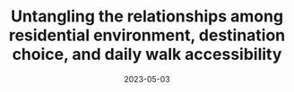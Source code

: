 ---
title: "Untangling the relationships among residential environment, destination choice, and daily walk accessibility"
collection: publications
permalink: /publication/2009-10-01-paper-title-number-1
excerpt: 'This paper is about the number 1. The number 2 is left for future work.'
date: 2023-05-03
venue: 'Journal of Transport Geography'
paperurl: 'https://doi.org/10.1016/j.jtrangeo.2023.103595'
citation: 'Su, R., & Goulias, K. (2023). Untangling the relationships among residential environment, destination choice, and daily walk accessibility. <em>Journal of Transport Geography</em>, 109, 103595.'
---